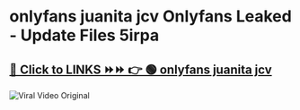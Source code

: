 
 # onlyfans juanita jcv Onlyfans Leaked - Update Files 5irpa

## <h2><a href="https://clipsfans.com/onlyfans_juanita_jcv&ref=git">🔗 Click to LINKS ⏩⏩ 👉 🟢 onlyfans juanita jcv </a></h2>

<a href="https://clipsfans.com/onlyfans_juanita_jcv&ref=git" rel="nofollow" data-target="animated-image.originalLink"><img src="https://i.ibb.co.com/xMMVF88/686577567.gif" alt="Viral Video Original" style="max-width: 100%; display: inline-block;" data-target="animated-image.originalImage"></a>

